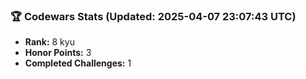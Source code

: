 ### 🏆 Codewars Stats (Updated: 2025-04-07 23:07:43 UTC)

- **Rank:** 8 kyu
- **Honor Points:** 3
- **Completed Challenges:** 1
